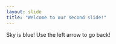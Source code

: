 ```yaml
---
layout: slide
title: "Welcome to our second slide!"
---
```

Sky is blue!
Use the left arrow to go back!
